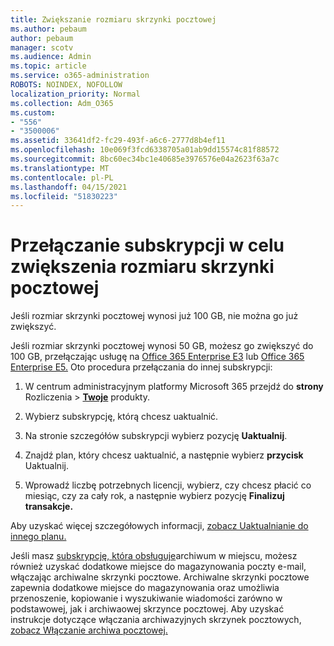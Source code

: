 ```yaml
---
title: Zwiększanie rozmiaru skrzynki pocztowej
ms.author: pebaum
author: pebaum
manager: scotv
ms.audience: Admin
ms.topic: article
ms.service: o365-administration
ROBOTS: NOINDEX, NOFOLLOW
localization_priority: Normal
ms.collection: Adm_O365
ms.custom:
- "556"
- "3500006"
ms.assetid: 33641df2-fc29-493f-a6c6-2777d8b4ef11
ms.openlocfilehash: 10e069f3fcd6338705a01ab9dd15574c81f88572
ms.sourcegitcommit: 8bc60ec34bc1e40685e3976576e04a2623f63a7c
ms.translationtype: MT
ms.contentlocale: pl-PL
ms.lasthandoff: 04/15/2021
ms.locfileid: "51830223"
---
```

# <a name="switch-subscriptions-to-increase-mailbox-size"></a>Przełączanie subskrypcji w celu zwiększenia rozmiaru skrzynki pocztowej

Jeśli rozmiar skrzynki pocztowej wynosi już 100 GB, nie można go już zwiększyć.
  
Jeśli rozmiar skrzynki pocztowej wynosi 50 GB, możesz go zwiększyć do 100 GB, przełączając usługę na [Office 365 Enterprise E3](https://products.office.com/business/office-365-enterprise-e3-business-software) lub [Office 365 Enterprise E5.](https://products.office.com/business/office-365-enterprise-e5-business-software) Oto procedura przełączania do innej subskrypcji:
  
1. W centrum administracyjnym platformy Microsoft 365 przejdź do **strony** Rozliczenia \> **[Twoje](https://go.microsoft.com/fwlink/p/?linkid=842054)** produkty.

2. Wybierz subskrypcję, którą chcesz uaktualnić.

3. Na stronie szczegółów subskrypcji wybierz pozycję **Uaktualnij**.

4. Znajdź plan, który chcesz uaktualnić, a następnie wybierz **przycisk** Uaktualnij.

5. Wprowadź liczbę potrzebnych licencji, wybierz, czy chcesz płacić co miesiąc, czy za cały rok, a następnie wybierz pozycję **Finalizuj transakcje.**

Aby uzyskać więcej szczegółowych informacji, [zobacz Uaktualnianie do innego planu.](https://docs.microsoft.com/microsoft-365/commerce/subscriptions/upgrade-to-different-plan)

Jeśli masz [subskrypcję, która obsługuje](https://docs.microsoft.com/office365/servicedescriptions/exchange-online-archiving-service-description/exchange-online-archiving-service-description)archiwum w miejscu, możesz również uzyskać dodatkowe miejsce do magazynowania poczty e-mail, włączając archiwalne skrzynki pocztowe. Archiwalne skrzynki pocztowe zapewnia dodatkowe miejsce do magazynowania oraz umożliwia przenoszenie, kopiowanie i wyszukiwanie wiadomości zarówno w podstawowej, jak i archiwaowej skrzynce pocztowej. Aby uzyskać instrukcje dotyczące włączania archiwazyjnych skrzynek pocztowych, [zobacz Włączanie archiwa pocztowej.](https://docs.microsoft.com/microsoft-365/compliance/enable-archive-mailboxes)